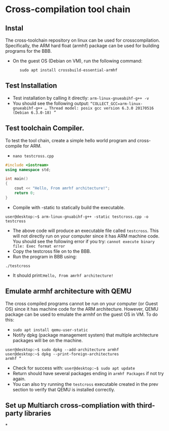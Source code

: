 # Cross-compilation tool chain

## Instal

The cross-toolchain repository on linux can be used for crosscompilation. Specifically, the ARM hard float (armhf) package can be used for building programs for the BBB.

- On the guest OS (Debian on VM), run the following command:
  ```apt-cache search cross-build-essential
     sudo apt install crossbuild-essential-armhf
  ```

## Test Installation

- Test installation by calling it directly: `arm-linux-gnueabihf-g++ -v`
- You should see the following output: `“COLLECT_GCC=arm-linux-gnueabihf-g++ … Thread model: posix gcc version 6.3.0 20170516 (Debian 6.3.0-18) ”`

## Test toolchain Compiler.

To test the tool chain, create a simple hello world program and cross-compile for ARM.

- `nano testcross.cpp`

```cpp
#include <iostream>
using namespace std;

int main()
{
    cout << "Hello, From amrhf architecture!";
    return 0;
}
```

- Compile with -static to statically build the executable.

```linux
user@desktop:~$ arm-linux-gnuabihf-g++ -static testcross.cpp -o testcross
```

- The above code will produce an executable file called `testcross`. This will not directly run on your computer since it has ARM machine code. You should see the following error if you try: `cannot execute binary file: Exec format error`
- Copy the testcross file on to the BBB.
- Run the program in BBB using:

```linux
./testcross
```

- It should print:`Hello, From amrhf architecture!`

## Emulate armhf architecture with QEMU

The cross compiled programs cannot be run on your computer (or Guest OS) since it has machine code for the ARM architecture. However, QEMU package can be used to emulate the armhf on the guest OS in VM. To do this:

- `sudo apt install qemu-user-static`
- Notify dpkg (package management system) that multiple architecture packages will be on the machine.

```linux
user@desktop:~$ sudo dpkg --add-architecture armhf
user@desktop:~$ dpkg --print-foreign-architectures
armhf ”
```

- Check for success with: `user@desktop:~$ sudo apt update`
- Return should have several packages ending in `armhf Packages` if not try again.
- You can also try running the `testcross` executable created in the prev section to verify that QEMU is installed correctly.

## Set up Multiarch cross-compliation with third-party libraries

\*
